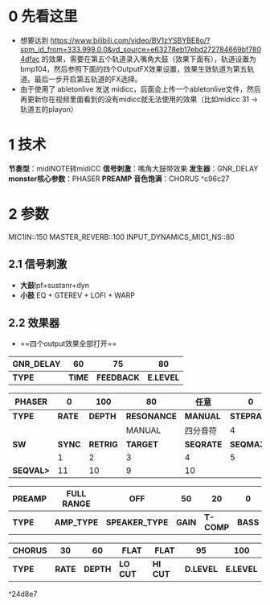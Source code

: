 # 0 先看这里
- 想要达到 https://www.bilibili.com/video/BV1zYSBYBE8o/?spm_id_from=333.999.0.0&vd_source=e63278eb17ebd272784669bf7804dfac 的效果，需要在第五个轨道录入嘴角大鼓（效果下面有），轨道设置为bmp104，然后参照下面的四个OutputFX效果设置，效果生效轨道为第五轨道。最后一步开启第五轨道的FX选择。
- 由于使用了 abletonlive 发送 midicc，后面会上传一个abletonlive文件，然后再更新你在视频里面看到的没有midicc就无法使用的效果（比如midicc 31 -> 轨道五的playon）
# 1 技术
**节奏型**：midiNOTE转midiCC
**信号刺激**：嘴角大鼓带效果
**发生器**：GNR_DELAY
**monster核心参数**：PHASER **PREAMP**
**音色饱满**：CHORUS ^c96c27
# 2 参数
MIC1IN::150
MASTER_REVERB::100
INPUT_DYNAMICS_MIC1_NS::80
## 2.1 信号刺激
- **大鼓**lpf+sustanr+dyn
- **小鼓** EQ + GTEREV + LOFI + WARP

## 2.2 效果器
- ==四个output效果全部打开==

| GNR_DELAY | 60       | 75           | 80          |
| --------- | -------- | ------------ | ----------- |
| **TYPE**  | **TIME** | **FEEDBACK** | **E.LEVEL** |

| PHASER      | 0        | 100        | 80            | 任意          | 0            | 50          | 50          | 12        |     |     |     |     |     |     |     |     |
| ----------- | -------- | ---------- | ------------- | ----------- | ------------ | ----------- | ----------- | --------- | --- | --- | --- | --- | --- | --- | --- | --- |
| **TYPE**    | **RATE** | **DEPTH**  | **RESONANCE** | **MANUAL**  | **STEPRATE** | **D.LEVEL** | **E.LEVEL** | **STAGE** |     |     |     |     |     |     |     |     |
|             |          |            | MANUAL        | 四分音符        | 4            |             |             |           |     |     |     |     |     |     |     |     |
| **SW**      | **SYNC** | **RETRIG** | **TARGET**    | **SEQRATE** | **SEQMAX**   |             |             |           |     |     |     |     |     |     |     |     |
|             | 1        | 2          | 3             | 4           | 5            | 6           | 7           | 8         | 9   | 10  | 11  | 12  | 13  | 14  | 15  | 16  |
| **SEQVAL>** | 11       | 10         | 9             | 10          |              |             |             |           |     |     |     |     |     |     |     |     |



| **PREAMP** | FULL RANGE   | OFF              | 50       | 20         | 0        | 90         | 91         | 0            | FLAT        | ON MIC     | 10CM       | 45          |
| ---------- | ------------ | ---------------- | -------- | ---------- | -------- | ---------- | ---------- | ------------ | ----------- | ---------- | ---------- | ----------- |
| **TYPE**   | **AMP_TYPE** | **SPEAKER_TYPE** | **GAIN** | **T-COMP** | **BASS** | **MIDDLE** | **TREBLE** | **PRESENCE** | **MICTYPE** | **MICDIS** | **MICPOS** | **E.LEVEL** |


| CHORUS   | 30       | 60        | FLAT       | FLAT       | 95          | 100         |
| -------- | -------- | --------- | ---------- | ---------- | ----------- | ----------- |
| **TYPE** | **RATE** | **DEPTH** | **LO CUT** | **HI CUT** | **D.LEVEL** | **E.LEVEL** |

^24d8e7


